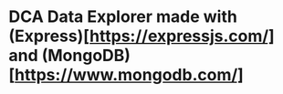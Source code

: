 # DCA Data Explorer made with (Express)[https://expressjs.com/] and (MongoDB)[https://www.mongodb.com/]
